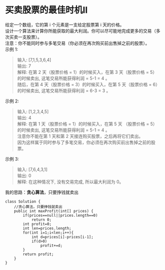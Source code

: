 # 买卖股票的最佳时机II
给定一个数组，它的第 i 个元素是一支给定股票第 i 天的价格。  
设计一个算法来计算你所能获取的最大利润。你可以尽可能地完成更多的交易（多次买卖一支股票）。  
注意：你不能同时参与多笔交易（你必须在再次购买前出售掉之前的股票）。  
示例 1:
> 输入: [7,1,5,3,6,4]  
输出: 7  
解释: 在第 2 天（股票价格 = 1）的时候买入，在第 3 天（股票价格 = 5）的时候卖出, 这笔交易所能获得利润 = 5-1 = 4 。  
    随后，在第 4 天（股票价格 = 3）的时候买入，在第 5 天（股票价格 = 6）的时候卖出, 这笔交易所能获得利润 = 6-3 = 3 。

示例 2:
>输入: [1,2,3,4,5]  
输出: 4  
解释: 在第 1 天（股票价格 = 1）的时候买入，在第 5 天 （股票价格 = 5）的时候卖出, 这笔交易所能获得利润 = 5-1 = 4 。  
     注意你不能在第 1 天和第 2 天接连购买股票，之后再将它们卖出。  
    因为这样属于同时参与了多笔交易，你必须在再次购买前出售掉之前的股票。

示例 3:
>输入: [7,6,4,3,1]  
输出: 0  
解释: 在这种情况下, 没有交易完成, 所以最大利润为 0。  

我的思路：**贪心算法**，只要挣钱就卖出
```
class Solution {
    //贪心算法，只要挣钱就卖出
    public int maxProfit(int[] prices) {  
        if(prices==null||prices.length==0)
            return 0;
        int profit=0;
        int len=prices.length;
        for(int i=1;i<len;i++){
            int d=prices[i]-prices[i-1];
            if(d>0)
                profit+=d;
        }
        return profit;
    }
}
```